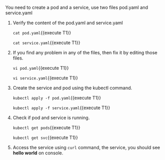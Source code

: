 You need to create a pod and a service, use two files pod.yaml and service.yaml

1. Verify the content of the pod.yaml and service.yaml

    `cat pod.yaml`{{execute T1}}

    `cat service.yaml`{{execute T1}}


2. If you find any problem in any of the files, then fix it by editing those files.

    ``vi pod.yaml``{{execute T1}}

    ``vi service.yaml``{{execute T1}}

3. Create the service and pod using the kubectl command.

    ``kubectl apply -f pod.yaml``{{execute T1}}

    ``kubectl apply -f service.yaml``{{execute T1}}

4. Check if pod and service is running.

    ``kubectl get pods``{{execute T1}}

    ``kubectl get svc``{{execute T1}}

5. Access the service using `curl` command, the service, you should see <B>hello world</B> on console.